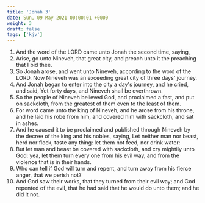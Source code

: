 ```yaml
---
title: 'Jonah 3'
date: Sun, 09 May 2021 00:00:01 +0000
weight: 3
draft: false
tags: ['kjv'] 
---
```


1. And the word of the LORD came unto Jonah the second time, saying,
2. Arise, go unto Nineveh, that great city, and preach unto it the preaching that I bid thee.
3. So Jonah arose, and went unto Nineveh, according to the word of the LORD. Now Nineveh was an exceeding great city of three days' journey.
4. And Jonah began to enter into the city a day's journey, and he cried, and said, Yet forty days, and Nineveh shall be overthrown.
5. So the people of Nineveh believed God, and proclaimed a fast, and put on sackcloth, from the greatest of them even to the least of them.
6. For word came unto the king of Nineveh, and he arose from his throne, and he laid his robe from him, and covered him with sackcloth, and sat in ashes.
7. And he caused it to be proclaimed and published through Nineveh by the decree of the king and his nobles, saying, Let neither man nor beast, herd nor flock, taste any thing: let them not feed, nor drink water:
8. But let man and beast be covered with sackcloth, and cry mightily unto God: yea, let them turn every one from his evil way, and from the violence that is in their hands.
9. Who can tell if God will turn and repent, and turn away from his fierce anger, that we perish not?
10. And God saw their works, that they turned from their evil way; and God repented of the evil, that he had said that he would do unto them; and he did it not.
